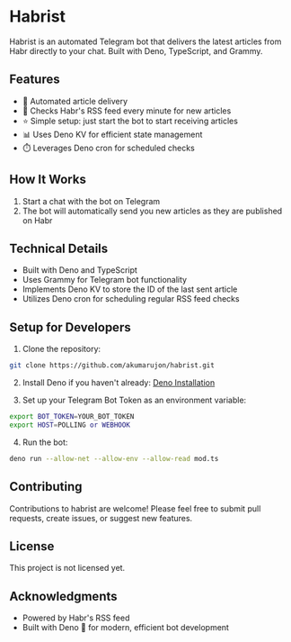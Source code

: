 # Habrist

Habrist is an automated Telegram bot that delivers the latest articles from Habr
directly to your chat. Built with Deno, TypeScript, and Grammy.

## Features

- 🤖 Automated article delivery
- 🔄 Checks Habr's RSS feed every minute for new articles
- ⭐️ Simple setup: just start the bot to start receiving articles
- 📊 Uses Deno KV for efficient state management
- ⏱️ Leverages Deno cron for scheduled checks

## How It Works

1. Start a chat with the bot on Telegram
2. The bot will automatically send you new articles as they are published on
   Habr

## Technical Details

- Built with Deno and TypeScript
- Uses Grammy for Telegram bot functionality
- Implements Deno KV to store the ID of the last sent article
- Utilizes Deno cron for scheduling regular RSS feed checks

## Setup for Developers

1. Clone the repository:

```bash
git clone https://github.com/akumarujon/habrist.git
```

2. Install Deno if you haven't already:
   [Deno Installation](https://deno.land/#installation)

3. Set up your Telegram Bot Token as an environment variable:

```bash
export BOT_TOKEN=YOUR_BOT_TOKEN
export HOST=POLLING or WEBHOOK
```

4. Run the bot:

```bash
deno run --allow-net --allow-env --allow-read mod.ts
```

## Contributing

Contributions to habrist are welcome! Please feel free to submit pull requests,
create issues, or suggest new features.

## License

This project is not licensed yet.

## Acknowledgments

- Powered by Habr's RSS feed
- Built with Deno 🦕 for modern, efficient bot development
